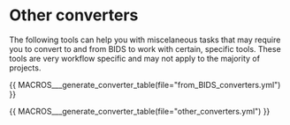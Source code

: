 # Other converters

The following tools can help you with miscelaneous tasks that may require you to convert to and from BIDS to work with certain, specific tools. These tools are very workflow specific and may not apply to the majority of projects. 

{{ MACROS___generate_converter_table(file="from_BIDS_converters.yml") }}

{{ MACROS___generate_converter_table(file="other_converters.yml") }}
